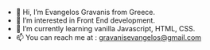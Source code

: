 - 👋 Hi, I’m Evangelos Gravanis from Greece.
- 👀 I’m interested in Front End development.
- 🌱 I’m currently learning vanilla Javascript, HTML, CSS.
- 📫 You can reach me at : gravanisevangelos@gmail.com

<!---
Qbreek/Qbreek is a ✨ special ✨ repository because its `README.md` (this file) appears on your GitHub profile.
You can click the Preview link to take a look at your changes.
--->
